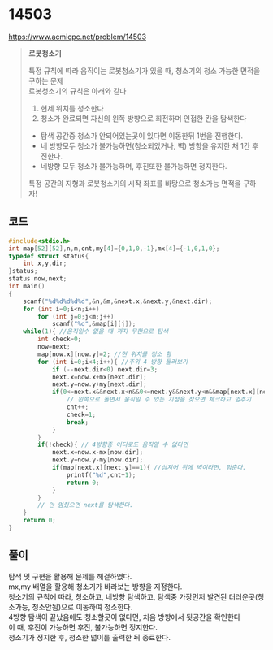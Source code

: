 # 14503
https://www.acmicpc.net/problem/14503
> **<p>로봇청소기</p>**
> 특정 규칙에 따라 움직이는 로봇청소기가 있을 때, 청소기의 청소 가능한 면적을 구하는 문제<br>
> 로봇청소기의 규칙은 아래와 같다<br>
>
> 1. 현제 위치를 청소한다
> 2. 청소가 완료되면 자신의 왼쪽 방향으로 회전하며 인접한 칸을 탐색한다
>
>   - 탐색 공간중 청소가 안되어있는곳이 있다면 이동한뒤 1번을 진행한다.
>   - 네 방향모두 청소가 불가능하면(청소되었거나, 벽) 방향을 유지한 채 1칸 후진한다.
>   - 네방향 모두 청소가 불가능하며, 후진또한 불가능하면 정지한다. <br>
>
> 특정 공간의 지형과 로봇청소기의 시작 좌표를 바탕으로 청소가능 면적을 구하자!

## 코드
```c
#include<stdio.h>
int map[52][52],n,m,cnt,my[4]={0,1,0,-1},mx[4]={-1,0,1,0};
typedef struct status{
    int x,y,dir;
}status;
status now,next;
int main()
{
    scanf("%d%d%d%d%d",&n,&m,&next.x,&next.y,&next.dir);
    for (int i=0;i<n;i++)
        for (int j=0;j<m;j++)
            scanf("%d",&map[i][j]);
    while(1){ //움직일수 없을 때 까지 무한으로 탐색
        int check=0;
        now=next;
        map[now.x][now.y]=2; //현 위치를 청소 함
        for (int i=0;i<4;i++){ //주위 4 방향 둘러보기
            if (--next.dir<0) next.dir=3;
            next.x=now.x+mx[next.dir];
            next.y=now.y+my[next.dir];
            if(0<=next.x&&next.x<n&&0<=next.y&&next.y<m&&map[next.x][next.y]==0){
                // 왼쪽으로 돌면서 움직일 수 있는 지점을 찾으면 체크하고 멈추기
                cnt++;
                check=1;
                break;
            }
        }
        if(!check){ // 4방향중 어디로도 움직일 수 없다면
            next.x=now.x-mx[now.dir];
            next.y=now.y-my[now.dir];
            if(map[next.x][next.y]==1){ //심지어 뒤에 벽이라면, 멈춘다.
                printf("%d",cnt+1);
                return 0;
            }
        }
        // 안 멈췄으면 next를 탐색한다.
    }
    return 0;
}
```

## 풀이
탐색 및 구현을 활용해 문제를 해결하였다.<br>
mx,my 배열을 활용해 청소기가 바라보는 방향을 지정한다.<br>
청소기의 규칙에 따라, 청소하고, 네방향 탐색하고, 탐색중 가장먼저 발견된 더러운곳(청소가능, 청소안됨)으로 이동하여 청소한다.<br>
4방향 탐색이 끝났음에도 청소할곳이 없다면, 처음 방향에서 뒷공간을 확인한다<br>
이 때, 후진이 가능하면 후진, 불가능하면 정지한다.<br>
청소기가 정지한 후, 청소한 넓이를 출력한 뒤 종료한다.<br>